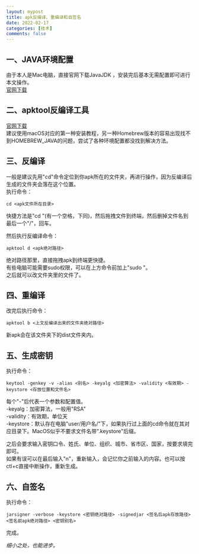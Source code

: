 ```yaml
---
layout: mypost
title: apk反编译、重编译和自签名
date: 2022-02-17
categories: [技术]
comments: false 
---
```


## 一、JAVA环境配置
由于本人是Mac电脑，直接官网下载JavaJDK ，安装完后基本无需配置即可进行本文操作。  
[官网下载](https://www.oracle.com/java/technologies/downloads/)

## 二、apktool反编译工具
[官网下载](https://ibotpeaches.github.io/Apktool/install/)  
建议使用macOS对应的第一种安装教程，另一种Homebrew版本的容易出现找不到HOMEBREW_JAVA的问题，尝试了各种环境配置都没找到解决方法。

## 三、反编译
一般是建议先用"cd"命令定位到你apk所在的文件夹，再进行操作，因为反编译后生成的文件夹会落在这个位置。  
执行命令：
```
cd <apk文件所在目录>
```
快捷方法是"cd "(有一个空格，下同)，然后拖拽文件到终端，然后删掉文件名到最后一个"/"，回车。  

然后执行反编译命令：
```
apktool d <apk绝对路径>
```
绝对路径那里，直接拖拽apk到终端更快捷。  
有些电脑可能需要sudo权限，可以在上方命令前加上"sudo "。  
之后就可以改文件夹里的文件了。

## 四、重编译
改完后执行命令：
```
apktool b <上文反编译出来的文件夹绝对路径>
```
新apk会在该文件夹下的dist文件夹内。

## 五、生成密钥
执行命令：
```
keytool -genkey -v -alias <别名> -keyalg <加密算法> -validity <有效期> -keystore <存放位置和文件名>
```
每个"-"后代表一个参数和配置值。  
-keyalg：加密算法，一般用"RSA"  
-validity：有效期，单位天  
-keystore：默认存在电脑"user/用户名/"下，如果执行过上面的cd命令就在其对应目录下。MacOS似乎不要求文件名带".keystore"后缀。  

之后会要求输入密钥口令、姓氏、单位、组织、城市、省市区、国家，按要求填完即可。  
如果有误可以在最后输入"n"，重新输入，会记忆你之前输入的内容。也可以按ctl+c直接中断操作，重新生成。

## 六、自签名
执行命令：
```
jarsigner -verbose -keystore <密钥绝对路径> -signedjar <签名后apk存放路径> <签名前apk绝对路径> <密钥别名>
```
完成。

_细小之处，也能进步。_


